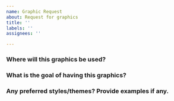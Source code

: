 ```yaml
---
name: Graphic Request
about: Request for graphics
title: ''
labels: ''
assignees: ''

---
```


<!--
Hello Gitcoiner!

Please use the template below for brand requests for Gitcoin.
If it is general support you need, reach out to us at
chat.gitcoin.co

-->

### Where will this graphics be used?


### What is the goal of having this graphics?


### Any preferred styles/themes? Provide examples if any.
